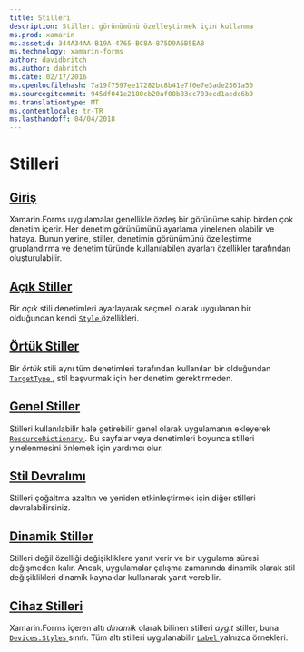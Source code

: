 ```yaml
---
title: Stilleri
description: Stilleri görünümünü özelleştirmek için kullanma
ms.prod: xamarin
ms.assetid: 344A34AA-B19A-4765-BC8A-875D9A6B5EA8
ms.technology: xamarin-forms
author: davidbritch
ms.author: dabritch
ms.date: 02/17/2016
ms.openlocfilehash: 7a19f7597ee17282bc8b41e7f0e7e3ade2361a50
ms.sourcegitcommit: 945df041e2180cb20af08b83cc703ecd1aedc6b0
ms.translationtype: MT
ms.contentlocale: tr-TR
ms.lasthandoff: 04/04/2018
---
```

# <a name="styles"></a>Stilleri

## <a name="introductionintroductionmd"></a>[Giriş](introduction.md)

Xamarin.Forms uygulamalar genellikle özdeş bir görünüme sahip birden çok denetim içerir. Her denetim görünümünü ayarlama yinelenen olabilir ve hataya. Bunun yerine, stiller, denetimin görünümünü özelleştirme gruplandırma ve denetim türünde kullanılabilen ayarları özellikler tarafından oluşturulabilir.

## <a name="explicit-stylesexplicitmd"></a>[Açık Stiller](explicit.md)

Bir *açık* stili denetimleri ayarlayarak seçmeli olarak uygulanan bir olduğundan kendi [ `Style` ](https://developer.xamarin.com/api/property/Xamarin.Forms.VisualElement.Style/) özellikleri.

## <a name="implicit-stylesimplicitmd"></a>[Örtük Stiller](implicit.md)

Bir *örtük* stili aynı tüm denetimleri tarafından kullanılan bir olduğundan [ `TargetType` ](https://developer.xamarin.com/api/property/Xamarin.Forms.Style.TargetType/), stil başvurmak için her denetim gerektirmeden.

## <a name="global-stylesapplicationmd"></a>[Genel Stiller](application.md)

Stilleri kullanılabilir hale getirebilir genel olarak uygulamanın ekleyerek [ `ResourceDictionary` ](https://developer.xamarin.com/api/type/Xamarin.Forms.ResourceDictionary/). Bu sayfalar veya denetimleri boyunca stilleri yinelenmesini önlemek için yardımcı olur.

## <a name="style-inheritanceinheritancemd"></a>[Stil Devralımı](inheritance.md)

Stilleri çoğaltma azaltın ve yeniden etkinleştirmek için diğer stilleri devralabilirsiniz.

## <a name="dynamic-stylesdynamicmd"></a>[Dinamik Stiller](dynamic.md)

Stilleri değil özelliği değişikliklere yanıt verir ve bir uygulama süresi değişmeden kalır. Ancak, uygulamalar çalışma zamanında dinamik olarak stil değişiklikleri dinamik kaynaklar kullanarak yanıt verebilir.

## <a name="device-stylesdevicemd"></a>[Cihaz Stilleri](device.md)

Xamarin.Forms içeren altı *dinamik* olarak bilinen stilleri *aygıt* stiller, buna [ `Devices.Styles` ](https://developer.xamarin.com/api/type/Xamarin.Forms.Device+Styles/) sınıfı. Tüm altı stilleri uygulanabilir [ `Label` ](https://developer.xamarin.com/api/type/Xamarin.Forms.Label/) yalnızca örnekleri.
